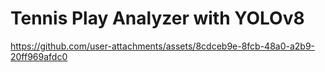 # Tennis Play Analyzer with YOLOv8

https://github.com/user-attachments/assets/8cdceb9e-8fcb-48a0-a2b9-20ff969afdc0
